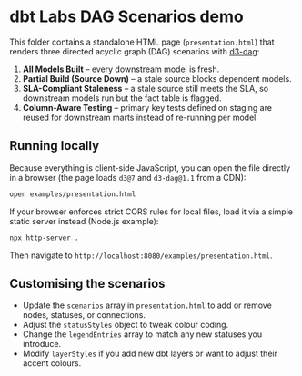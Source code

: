 # dbt Labs DAG Scenarios demo

This folder contains a standalone HTML page (`presentation.html`) that renders three directed acyclic graph (DAG) scenarios with [d3-dag](https://github.com/erikbrinkman/d3-dag):

1. **All Models Built** – every downstream model is fresh.
2. **Partial Build (Source Down)** – a stale source blocks dependent models.
3. **SLA-Compliant Staleness** – a stale source still meets the SLA, so downstream models run but the fact table is flagged.
4. **Column-Aware Testing** – primary key tests defined on staging are reused for downstream marts instead of re-running per model.

## Running locally

Because everything is client-side JavaScript, you can open the file directly in a browser (the page loads `d3@7` and `d3-dag@1.1` from a CDN):

```sh
open examples/presentation.html
```

If your browser enforces strict CORS rules for local files, load it via a simple static server instead (Node.js example):

```sh
npx http-server .
```

Then navigate to `http://localhost:8080/examples/presentation.html`.

## Customising the scenarios

- Update the `scenarios` array in `presentation.html` to add or remove nodes, statuses, or connections.
- Adjust the `statusStyles` object to tweak colour coding.
- Change the `legendEntries` array to match any new statuses you introduce.
- Modify `layerStyles` if you add new dbt layers or want to adjust their accent colours.
